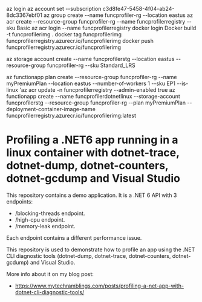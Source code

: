 az login
 az account set --subscription c3d8fe47-5458-4f04-ab24-8dc3367ebf01
az group create --name funcprofiler-rg --location eastus
 az acr create --resource-group funcprofiler-rg --name funcprofilerregistry --sku Basic
az acr login --name funcprofilerregistry
docker login
Docker build -t funcprofilerimg .
docker tag funcprofilerimg funcprofilerregistry.azurecr.io/funcprofilerimg
 docker push funcprofilerregistry.azurecr.io/funcprofilerimg

az storage account create --name funcprofilerstg --location eastus --resource-group funcprofiler-rg --sku Standard_LRS

az functionapp plan create --resource-group funcprofiler-rg --name myPremiumPlan --location eastus --number-of-workers 1 --sku EP1 --is-linux
'az acr update -n funcprofilerregistry --admin-enabled true
az functionapp create --name funcprofilerdotnetlinux --storage-account funcprofilerstg --resource-group funcprofiler-rg --plan myPremiumPlan --deployment-container-image-name funcprofilerregistry.azurecr.io/funcprofilerimg:latest


# Profiling a .NET6 app running in a linux container with dotnet-trace, dotnet-dump, dotnet-counters, dotnet-gcdump and Visual Studio

This repository contains a demo application. It is a .NET 6 API with 3 endpoints:

- /blocking-threads endpoint.
- /high-cpu endpoint.
- /memory-leak endpoint.

Each endpoint contains a different performance issue.

This repository is used to demonstrate how to profile an app using  the .NET CLI diagnostic tools (dotnet-dump, dotnet-trace, dotnet-counters, dotnet-gcdump) and Visual Studio.   

More info about it on my blog post:
- https://www.mytechramblings.com/posts/profiling-a-net-app-with-dotnet-cli-diagnostic-tools/

